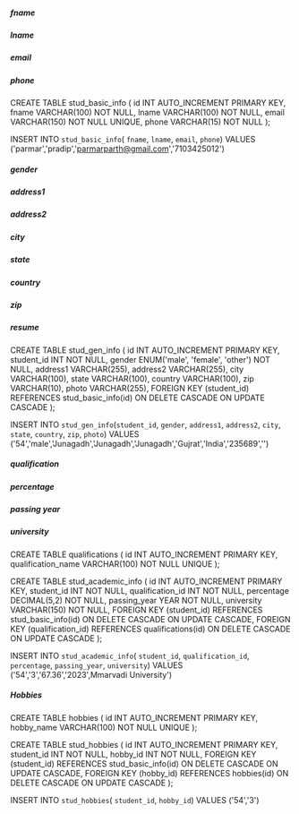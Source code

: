 <h5>fname  </h5>
<h5>lname  </h5>
<h5>email  </h5>
<h5>phone  </h5>

CREATE TABLE stud_basic_info (
    id INT AUTO_INCREMENT PRIMARY KEY,
        fname VARCHAR(100) NOT NULL,
        lname VARCHAR(100) NOT NULL,
        email VARCHAR(150) NOT NULL UNIQUE,
        phone VARCHAR(15) NOT NULL 
);

INSERT INTO `stud_basic_info`( `fname`, `lname`, `email`, `phone`) VALUES ('parmar','pradip','parmarparth@gmail.com','7103425012')

<h5>gender </h5>
<h5>address1 </h5>
<h5>address2 </h5>
<h5>city  </h5>
<h5>state </h5>
<h5>country </h5>
<h5>zip   </h5>
<h5>resume </h5>

CREATE TABLE stud_gen_info (
    id INT AUTO_INCREMENT PRIMARY KEY,
    student_id INT NOT NULL,
        gender ENUM('male', 'female', 'other') NOT NULL,
        address1 VARCHAR(255),
        address2 VARCHAR(255),
        city VARCHAR(100),
        state VARCHAR(100),
        country VARCHAR(100),
        zip VARCHAR(10),
        photo VARCHAR(255),
    FOREIGN KEY (student_id) REFERENCES stud_basic_info(id) ON DELETE CASCADE ON UPDATE CASCADE
);


INSERT INTO `stud_gen_info`(`student_id`, `gender`, `address1`, `address2`, `city`, `state`, `country`, `zip`, `photo`) VALUES ('54','male','Junagadh','Junagadh','Junagadh','Gujrat','India','235689','')
<h5>qualification   </h5>
<h5>percentage </h5>
<h5>passing year </h5>
<h5>university </h5>

CREATE TABLE qualifications (
    id INT AUTO_INCREMENT PRIMARY KEY,
    qualification_name VARCHAR(100) NOT NULL UNIQUE
);

CREATE TABLE stud_academic_info (
    id INT AUTO_INCREMENT PRIMARY KEY,
    student_id INT NOT NULL,
        qualification_id INT NOT NULL,
        percentage DECIMAL(5,2) NOT NULL,
        passing_year YEAR NOT NULL,
        university VARCHAR(150) NOT NULL,
    FOREIGN KEY (student_id) REFERENCES stud_basic_info(id) ON DELETE CASCADE ON UPDATE CASCADE,
    FOREIGN KEY (qualification_id) REFERENCES qualifications(id) ON DELETE CASCADE ON UPDATE CASCADE
);

INSERT INTO `stud_academic_info`( `student_id`, `qualification_id`, `percentage`, `passing_year`, `university`) VALUES ('54','3','67.36','2023',Mmarvadi University')
<h5>Hobbies </h5>

CREATE TABLE hobbies (
    id INT AUTO_INCREMENT PRIMARY KEY,
    hobby_name VARCHAR(100) NOT NULL UNIQUE
);



CREATE TABLE stud_hobbies (
    id INT AUTO_INCREMENT PRIMARY KEY,
    student_id INT NOT NULL,
    hobby_id INT NOT NULL,
    FOREIGN KEY (student_id) REFERENCES stud_basic_info(id) ON DELETE CASCADE ON UPDATE CASCADE,
    FOREIGN KEY (hobby_id) REFERENCES hobbies(id) ON DELETE CASCADE ON UPDATE CASCADE
);

INSERT INTO `stud_hobbies`( `student_id`, `hobby_id`) VALUES ('54','3')
